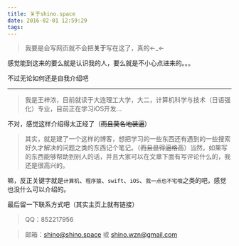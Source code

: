 ```yaml
---
title: 关于shino.space
date: 2016-02-01 12:59:29
tags: 
---
```


<!-- more -->

> 我要是会写网页就不会把**关于**写在这了，真的←_←

感觉能到这来的要么就是认识我的人，要么就是不小心点进来的。。。

不过无论如何还是自我介绍吧

---
> 我是王梓浓，目前就读于大连理工大学，大二，计算机科学与技术（日语强化）专业，目前正在学习iOS开发...

不对，感觉这样介绍得太正经了（~~而且莫名地装逼~~）

> 其实，就是建了一个这样的博客，想把学习的一些东西还有遇到的一些搜索好久才解决的问题之类的东西记个笔记。（~~而且显得逼格高~~）当然，如果写的东西能够帮助到别人的话，并且大家可以在文章下面有写评论什么的，我还是很高兴的。

嘛，反正关键字就是`计算机`、`程序猿`、`swift`、`iOS`、`我一点也不宅哦`之类的吧，感觉也没什么可以介绍的。

最后留一下联系方式吧（其实主页上就有链接）

> QQ：852217956

> 邮箱：shino@shino.space 或 shino.wzn@gmail.com




